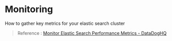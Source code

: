 # Monitoring

How to gather key metrics for your elastic search cluster

> Reference : [Monitor Elastic Search Performance Metrics - DataDogHQ](https://www.datadoghq.com/blog/monitor-elasticsearch-performance-metrics/#toc-search-performance-metrics)
